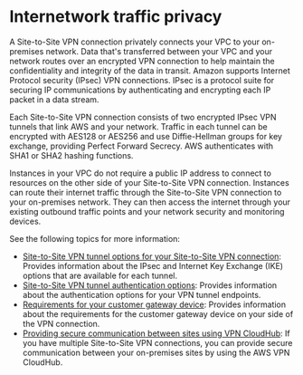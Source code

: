# Internetwork traffic privacy<a name="internetwork-traffic-privacy"></a>

A Site\-to\-Site VPN connection privately connects your VPC to your on\-premises network\. Data that's transferred between your VPC and your network routes over an encrypted VPN connection to help maintain the confidentiality and integrity of the data in transit\. Amazon supports Internet Protocol security \(IPsec\) VPN connections\. IPsec is a protocol suite for securing IP communications by authenticating and encrypting each IP packet in a data stream\. 

Each Site\-to\-Site VPN connection consists of two encrypted IPsec VPN tunnels that link AWS and your network\. Traffic in each tunnel can be encrypted with AES128 or AES256 and use Diffie\-Hellman groups for key exchange, providing Perfect Forward Secrecy\. AWS authenticates with SHA1 or SHA2 hashing functions\. 

Instances in your VPC do not require a public IP address to connect to resources on the other side of your Site\-to\-Site VPN connection\. Instances can route their internet traffic through the Site\-to\-Site VPN connection to your on\-premises network\. They can then access the internet through your existing outbound traffic points and your network security and monitoring devices\.

See the following topics for more information:
+ [Site\-to\-Site VPN tunnel options for your Site\-to\-Site VPN connection](VPNTunnels.md): Provides information about the IPsec and Internet Key Exchange \(IKE\) options that are available for each tunnel\.
+ [Site\-to\-Site VPN tunnel authentication options](vpn-tunnel-authentication-options.md): Provides information about the authentication options for your VPN tunnel endpoints\.
+ [Requirements for your customer gateway device](your-cgw.md#CGRequirements): Provides information about the requirements for the customer gateway device on your side of the VPN connection\.
+ [Providing secure communication between sites using VPN CloudHub](VPN_CloudHub.md): If you have multiple Site\-to\-Site VPN connections, you can provide secure communication between your on\-premises sites by using the AWS VPN CloudHub\. 